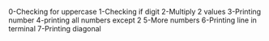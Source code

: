 0-Checking for uppercase
1-Checking if digit
2-Multiply 2 values
3-Printing number
4-printing all numbers except 2
5-More numbers
6-Printing line in terminal
7-Printing diagonal

